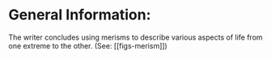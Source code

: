 # General Information:

The writer concludes using merisms to describe various aspects of life from one extreme to the other. (See: [[figs-merism]])